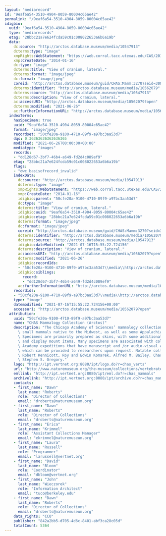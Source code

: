 ```yaml
---
layout: "mediarecord"
id: "9eaf6a54-3510-4904-8059-80004c65ae42"
permalink: "/9eaf6a54-3510-4904-8059-80004c65ae42"
idigbio:
  uuid: "9eaf6a54-3510-4904-8059-80004c65ae42"
  type: "mediarecords"
  etag: "28bbc21a7e624fcda59c01c008022653a6b6a19b"
  data:
    dc:source: "http://arctos.database.museum/media/10547913"
    dcterms:type: "image"
    xmpRights:WebStatement: "https://web.corral.tacc.utexas.edu/CAS/20161217-02/jpg/chas_mamm_3270.8.jpg"
    xmp:CreateDate: "2014-01-16"
    dc:type: "image"
    dcterms:title: "View of cranium, lateral."
    dcterms:format: "image/jpeg"
    dc:format: "image/jpeg"
    coreid: "http://arctos.database.museum/guid/CHAS:Mamm:3270?seid=3087509"
    dcterms:identifier: "http://arctos.database.museum/media/10562079"
    dcterms:source: "http://arctos.database.museum/media/10547913"
    dcterms:description: "View of cranium, lateral."
    ac:accessURI: "http://arctos.database.museum/media/10562079?open"
    dcterms:modified: "2021-06-26"
    ac:furtherInformationURL: "http://arctos.database.museum/media/10562079"
  indexTerms:
    hasSpecimen: true
    uuid: "9eaf6a54-3510-4904-8059-80004c65ae42"
    format: "image/jpeg"
    recordset: "50cfe20a-9100-4710-89f9-a97bc3aa53d7"
    dqs: 0.36363636363636365
    modified: "2021-06-26T00:00:00+00:00"
    mediatype: "images"
    records:
    - "dd128d67-3bf7-46b4-a649-fd2d4c089ef9"
    etag: "28bbc21a7e624fcda59c01c008022653a6b6a19b"
    flags:
    - "dwc_basisofrecord_invalid"
    indexData:
      dc:source: "http://arctos.database.museum/media/10547913"
      dcterms:type: "image"
      xmpRights:WebStatement: "https://web.corral.tacc.utexas.edu/CAS/20161217-02/jpg/chas_mamm_3270.8.jpg"
      xmp:CreateDate: "2014-01-16"
      idigbio:parent: "50cfe20a-9100-4710-89f9-a97bc3aa53d7"
      dc:type: "image"
      dcterms:title: "View of cranium, lateral."
      idigbio:uuid: "9eaf6a54-3510-4904-8059-80004c65ae42"
      idigbio:etag: "28bbc21a7e624fcda59c01c008022653a6b6a19b"
      dcterms:format: "image/jpeg"
      dc:format: "image/jpeg"
      coreid: "http://arctos.database.museum/guid/CHAS:Mamm:3270?seid=3087509"
      dcterms:identifier: "http://arctos.database.museum/media/10562079"
      dcterms:source: "http://arctos.database.museum/media/10547913"
      idigbio:dateModified: "2021-07-16T15:55:22.724156"
      dcterms:description: "View of cranium, lateral."
      ac:accessURI: "http://arctos.database.museum/media/10562079?open"
      dcterms:modified: "2021-06-26"
      idigbio:recordIds:
      - "50cfe20a-9100-4710-89f9-a97bc3aa53d7\\media\\http://arctos.database.museum/media/10562079"
      idigbio:siblings:
        record:
        - "dd128d67-3bf7-46b4-a649-fd2d4c089ef9"
      ac:furtherInformationURL: "http://arctos.database.museum/media/10562079"
    recordids:
    - "50cfe20a-9100-4710-89f9-a97bc3aa53d7\\media\\http://arctos.database.museum/media/10562079"
    type: "image"
    datemodified: "2021-07-16T15:55:22.724156+00:00"
    accessuri: "http://arctos.database.museum/media/10562079?open"
  attribution:
    uuid: "50cfe20a-9100-4710-89f9-a97bc3aa53d7"
    name: "CHAS Mammalogy Collection (Arctos)"
    description: "The Chicago Academy of Sciences’ mammalogy collection contains mostly\
      \ small mammals native to the Midwest, as well as some Appalachian species.\
      \ Specimens are primarily prepared as skins, with some additional osteological\
      \ and display mount items. Many specimens are associated with collectors or\
      \ Academy expeditions that have manuscript and /or audio-visual archival material,\
      \ which can be provided to researchers upon request. Notable collectors include\
      \ Robert Kennicott, Roy and Edwin Komarek, Alfred M. Bailey, Charles D. Brower,\
      \ Stephen S. Gregory."
    logo: "http://ipt.vertnet.org:8080/ipt/logo.do?r=chas_verts"
    url: "http://www.naturemuseum.org/the-museum/collections/vertebrates"
    emllink: "http://ipt.vertnet.org:8080/ipt/eml.do?r=chas_mammals"
    archivelink: "http://ipt.vertnet.org:8080/ipt/archive.do?r=chas_mammals"
    contacts:
    - first_name: "Dawn"
      last_name: "Roberts"
      role: "Director of Collections"
      email: "droberts@naturemuseum.org"
    - first_name: "Dawn"
      last_name: "Roberts"
      role: "Director of Collections"
      email: "droberts@naturemuseum.org"
    - first_name: "Erica"
      last_name: "Krimmel"
      role: "Assistant Collections Manager"
      email: "ekrimmel@naturemuseum.org"
    - first_name: "Laura"
      last_name: "Russell"
      role: "Programmer"
      email: "larussell@vertnet.org"
    - first_name: "David"
      last_name: "Bloom"
      role: "Coordinator"
      email: "dbloom@vertnet.org"
    - first_name: "John"
      last_name: "Wieczorek"
      role: "Information Architect"
      email: "tuco@berkeley.edu"
    - first_name: "Dawn"
      last_name: "Roberts"
      role: "Director of Collections"
      email: "droberts@naturemuseum.org"
    data_rights: "CC0"
    publisher: "842a2bb5-d705-4d6c-8401-abf3ca28c05d"
    totalCount: 5364
---
```

